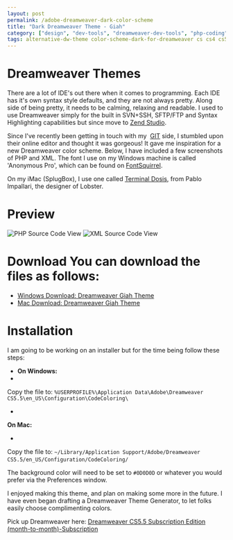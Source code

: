 ```yaml
---
layout: post
permalink: /adobe-dreamweaver-dark-color-scheme
title: "Dark Dreamweaver Theme - Giah"
category: ["design", "dev-tools", "dreamweaver-dev-tools", "php-coding"]
tags: alternative-dw-theme color-scheme-dark-for-dreamweaver cs cs4 cs5 cs5-5 dark-dreamweaver-color-scheme dark-dreamweaver-color-theme dark-dreamweaver-syntax-coloring dark-dreamweaver-theme dark-dw-theme dreamweaver-color-scheme dreamweaver-color-shemas dreamweaver-cs5-dark-theme dreamweaver-cs5-5-dark-color dreamweaver-cs5-5-dark-color-theme dreamweaver-dark dreamweaver-dark-syntax dreamweaver-dark-theme dreamweaver-schmes dreamweaver-syntax-coloring dreamweaver-theme dreamweaver-theming dreaweaver theme-dark theme-dw-dark
---
```

# Dreamweaver Themes

There are a lot of IDE's out there when it comes to programming. Each IDE has it's own syntax style defaults, and they are not always pretty. Along side of being pretty, it needs to be calming, relaxing and readable. I used to use Dreamweaver simply for the built in SVN+SSH, SFTP/FTP and Syntax Highlighting capabilities but since move to [Zend Studio](http://bit.ly/XZodD6).

Since I've recently been getting in touch with my&nbsp; [GIT](http://github.com/mikemackintosh) side, I stumbled upon their online editor and thought it was gorgeous! It gave me inspiration for a new Dreamweaver color scheme. Below, I have included a few screenshots of PHP and XML. The font I use on my Windows machine is called 'Anonymous Pro', which can be found on [FontSquirrel](http://www.fontsquirrel.com/fonts/Anonymous-Pro).

On my iMac (SplugBox), I use one called [Terminal Dosis](http://www.impallari.com/terminaldosis), from Pablo Impallari, the designer of Lobster.

# Preview

![PHP Source Code View](http://www.highonphp.com/images/dark_dreamweaver_color_scheme/php.png) ![XML Source Code View](http://www.highonphp.com/images/dark_dreamweaver_color_scheme/xml.png)

# Download You can download the files as follows:

- [Windows Download: Dreamweaver Giah Theme](http://www.highonphp.com/v3?wp_ct=1)
- [Mac Download: Dreamweaver Giah Theme](http://www.highonphp.com/v3?wp_ct=2)

# Installation

I am going to be working on an installer but for the time being follow these steps:

- **On Windows:**
- 

Copy the file to: `%USERPROFILE%\Application Data\Adobe\Dreamweaver CS5.5\en_US\Configuration\CodeColoring\`

- 

**On Mac:**

- 

Copy the file to: `~/Library/Application Support/Adobe/Dreamweaver CS5.5/en_US/Configuration/CodeColoring/` &nbsp;

The background color will need to be set to `#0D0D0D` or whatever you would prefer via the Preferences window.

I enjoyed making this theme, and plan on making some more in the future. I have even began drafting a Dreamweaver Theme Generator, to let folks easily choose complimenting colors.

Pick up Dreamweaver here: [Dreamweaver CS5.5 Subscription Edition (month-to-month)-Subscription](http://www.anrdoezrs.net/g181y1A719PVWQZVSRPVSXVTUTWV?url=http://store.adobe.com/cfusion/store/index.cfm?store=OLS-US&view=ols_prod&loc=EN_US&category=/Applications/Dreamweaver&cjsku=65106159)


